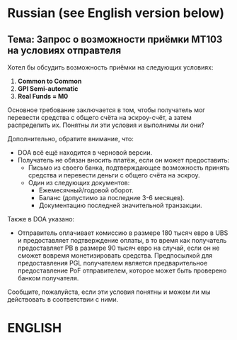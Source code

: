# Russian (see English version below)

## Тема: Запрос о возможности приёмки MT103 на условиях отправтеля

Хотел бы обсудить возможность приёмки на следующих условиях:

1. **Common to Common**  
2. **GPI Semi-automatic**  
3. **Real Funds = M0**

Основное требование заключается в том, чтобы получатель мог перевести средства с общего счёта на эскроу-счёт, а затем распределить их. Понятны ли эти условия и выполнимы ли они?

Дополнительно, обратите внимание, что:

- DOA всё ещё находится в черновой версии.
- Получатель не обязан вносить платёж, если он может предоставить:
  - Письмо из своего банка, подтверждающее возможность принять средства и перевести деньги с общего счёта на эскроу.
  - Один из следующих документов:
    - Ежемесячный/годовой оборот.
    - Баланс (допустимо за последние 3-6 месяцев).
    - Документацию последней значительной транзакции.

Также в DOA указано:

- Отправитель оплачивает комиссию в размере 180 тысяч евро в UBS и предоставляет подтверждение оплаты, в то время как получатель предоставляет PB в размере 90 тысяч евро на случай, если он не сможет вовремя монетизировать средства. Предпосылкой для предоставления PGL получателем является предварительное предоставление PoF отправителем, которое может быть проверено банком получателя.

Сообщите, пожалуйста, если эти условия понятны и можем ли мы действовать в соответствии с ними.

# ENGLISH